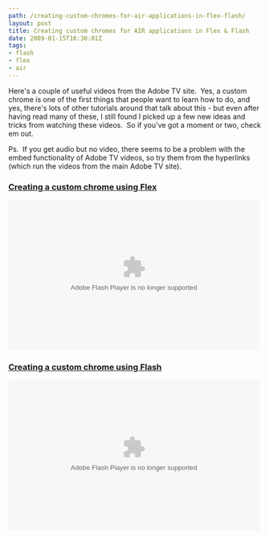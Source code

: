 ```yaml
---
path: /creating-custom-chromes-for-air-applications-in-flex-flash/
layout: post
title: Creating custom chromes for AIR applications in Flex & Flash
date: 2009-01-15T16:30:01Z
tags:
- flash
- flex
- air
---
```


Here's a couple of useful videos from the Adobe TV site.  Yes, a custom chrome is one of the first things that people want to learn how to do, and yes, there's lots of other tutorials around that talk about this - but even after having read many of these, I still found I picked up a few new ideas and tricks from watching these videos.  So if you've got a moment or two, check em out.

Ps.  If you get audio but no video, there seems to be a problem with the embed functionality of Adobe TV videos, so try them from the hyperlinks (which run the videos from the main Adobe TV site).
<h3><a href="http://tv.adobe.com/#vi+f1472v1800" target="_blank">Creating a custom chrome using Flex</a></h3>
<object width="500" height="300" data="http://tv.adobe.com/Embed.swf" type="application/x-shockwave-flash"><param name="name" value="AdobeTVPlayer" /><param name="bgcolor" value="#000000" /><param name="flashvars" value="v=~b64~aHR0cDovL2Fkb2JlLmVkZ2Vib3NzLm5ldC9mbGFzaC9hZG9iZS9hZG9iZXR2Mi9hZGNfcHJlc2VudHMvNjRfYWRjXzAzMy5mbHY/cnNzX2ZlZWRpZD0xNDcyJnhtbHZlcnM9Mg==&amp;w=500&amp;t=http://tv.adobe.com/vi+f1472v1800&amp;h=300" /><param name="src" value="http://tv.adobe.com/Embed.swf" /><param name="quality" value="high" /></object>
<h3><a href="http://tv.adobe.com/#vi+f1472v1500" target="_blank">Creating a custom chrome using Flash</a></h3>
<object width="500" height="300" data="http://tv.adobe.com/Embed.swf" type="application/x-shockwave-flash"><param name="name" value="AdobeTVPlayer" /><param name="bgcolor" value="#000000" /><param name="flashvars" value="v=~b64~aHR0cDovL2Fkb2JlLmVkZ2Vib3NzLm5ldC9mbGFzaC9hZG9iZS9hZG9iZXR2Mi9hZGNfcHJlc2VudHMvNjRfYWRjXzAxOS5mbHY/cnNzX2ZlZWRpZD0xNDcyJnhtbHZlcnM9Mg==&amp;w=500&amp;t=http://tv.adobe.com/#vi+f1472v1500&amp;h=300" /><param name="src" value="http://tv.adobe.com/Embed.swf" /><param name="quality" value="high" /></object>